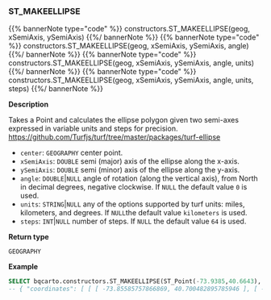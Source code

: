 ### ST_MAKEELLIPSE

{{% bannerNote type="code" %}}
constructors.ST_MAKEELLIPSE(geog, xSemiAxis, ySemiAxis)
{{%/ bannerNote %}}
{{% bannerNote type="code" %}}
constructors.ST_MAKEELLIPSE(geog, xSemiAxis, ySemiAxis, angle)
{{%/ bannerNote %}}
{{% bannerNote type="code" %}}
constructors.ST_MAKEELLIPSE(geog, xSemiAxis, ySemiAxis, angle, units)
{{%/ bannerNote %}}
{{% bannerNote type="code" %}}
constructors.ST_MAKEELLIPSE(geog, xSemiAxis, ySemiAxis, angle, units, steps)
{{%/ bannerNote %}}

**Description**

Takes a Point and calculates the ellipse polygon given two semi-axes expressed in variable units and steps for precision. https://github.com/Turfjs/turf/tree/master/packages/turf-ellipse

* `center`: `GEOGRAPHY` center point.
* `xSemiAxis`: `DOUBLE` semi (major) axis of the ellipse along the x-axis.
* `ySemiAxis`: `DOUBLE` semi (minor) axis of the ellipse along the y-axis.
* `angle`: `DOUBLE`|`NULL` angle of rotation (along the vertical axis), from North in decimal degrees, negative clockwise. If `NULL` the default value `0` is used.
* `units`: `STRING`|`NULL` any of the options supported by turf units: miles, kilometers, and degrees. If `NULL`the default value `kilometers` is used.
* `steps`: `INT`|`NULL` number of steps. If `NULL` the default value `64` is used.

**Return type**

`GEOGRAPHY`

**Example**

```sql
SELECT bqcarto.constructors.ST_MAKEELLIPSE(ST_Point(-73.9385,40.6643), 5, 3, -30, 'miles', 80);
-- { "coordinates": [ [ [ -73.85585757866869, 40.700482895785946 ], [ -73.86194538052666, 40.70635901954343 ], ... 
```